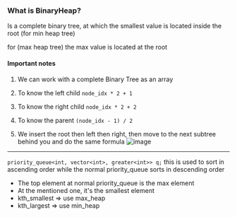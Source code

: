 ### What is BinaryHeap?

Is a complete binary tree, at which the smallest value is located inside the root (for min heap tree)

for (max heap tree) the max value is located at the root

#### Important notes
1. We can work with a complete Binary Tree as an array
2. To know the left child `node_idx * 2 + 1`
3. To know the right child `node_idx * 2 + 2`
4. To know the parent `(node_idx - 1) / 2`

5. We insert the root then left then right, then move to the next subtree behind you and do the same formula
  ![image](https://github.com/abdullahazmy/DataStructure/assets/125517573/ee732fbd-7d56-46ca-870d-bd6ea519c16d)


---

`priority_queue<int, vector<int>, greater<int>> q;` this is used to sort in ascending order
while the normal priority_queue sorts in descending order

-  The top element at normal priority_queue is the max element
-  At the mentioned one, it's the smallest element
-  kth_smallest => use max_heap
-  kth_largest => use min_heap
